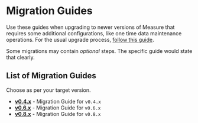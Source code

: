 # Migration Guides

Use these guides when upgrading to newer versions of Measure that requires some additional configurations, like one time data maintenance operations. For the usual upgrade process, [follow this guide](../../hosting/README.md#upgrade-a-self-hosted-installation).

Some migrations may contain _optional_ steps. The specific guide would state that clearly.

## List of Migration Guides

Choose as per your target version.

- [**v0.4.x**](./v0.4.x/README.md) - Migration Guide for `v0.4.x`
- [**v0.6.x**](./v0.6.x/README.md) - Migration Guide for `v0.6.x`
- [**v0.8.x**](./v0.8.x/README.md) - Migration Guide for `v0.8.x`
